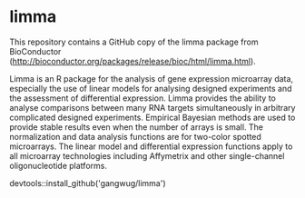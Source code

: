 # limma

This repository contains a GitHub copy of the limma package from BioConductor (http://bioconductor.org/packages/release/bioc/html/limma.html). 

Limma is an R package for the analysis of gene expression microarray data, especially
the use of linear models for analysing designed experiments and the assessment of differential expression. Limma provides the ability to analyse comparisons between many
RNA targets simultaneously in arbitrary complicated designed experiments. Empirical
Bayesian methods are used to provide stable results even when the number of arrays
is small. The normalization and data analysis functions are for two-color spotted microarrays. The linear model and differential expression functions apply to all microarray
technologies including Affymetrix and other single-channel oligonucleotide platforms.


devtools::install_github('gangwug/limma')

